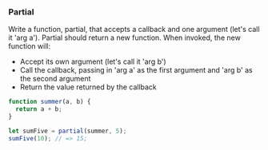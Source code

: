 ### Partial

Write a function, partial, that accepts a callback and one argument (let's call
it 'arg a'). Partial should return a new function. When invoked, the new
function will:

- Accept its own argument (let's call it 'arg b')
- Call the callback, passing in 'arg a' as the first argument and 'arg b' as the second argument
- Return the value returned by the callback

```javascript
function summer(a, b) {
  return a + b;
}

let sumFive = partial(summer, 5);
sumFive(10); // => 15;
```
